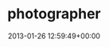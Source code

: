 ---
title:		"photographer"
type:		"photos"
mediatype:		"upload"
description:		"TBC"
date:		"2013-01-26 12:59:49+00:00"
album:		"people"
filename:		"photographer.md"
series:		""
cl_public_id:		"people/photographer"
cl_version:		1497005559
format:		"tiff"
bytes:		7739396
width:		2560
height:		1440
colours:
- "#2E2C1E"
- "#78796A"
- "#303028"
- "#848984"
- "#DFE2E3"
- "#2F3120"
- "#7B7566"
- "#DEDFE3"
- "#6B7380"
- "#666345"
- "#665E48"
- "#D7D9D7"
- "#DCD9D5"
- "#7C8386"
- "#D6D6D1"
- "#1D2633"
- "#2B302E"
exposure_mode:		"Auto"
program:		"Aperture-priority AE"
aperture:		"6.3"
focal_length:		"200.0 mm"
iso:		"200"
shutter_speed:		"1/160"
metering:		"Center-weighted average"
flash:		"Off, Did not fire"
white_balance:		"As Shot"
colour_temp:		"5300"
has_crop:		"true"
orientation:		"Horizontal (normal)"
camera_model:		"NIKON D7000"
lens_info:		"70-200mm f/2.8"
artist:		"Matt Finucane"
x_resolution:		"300"
y_resolution:		"300"
---